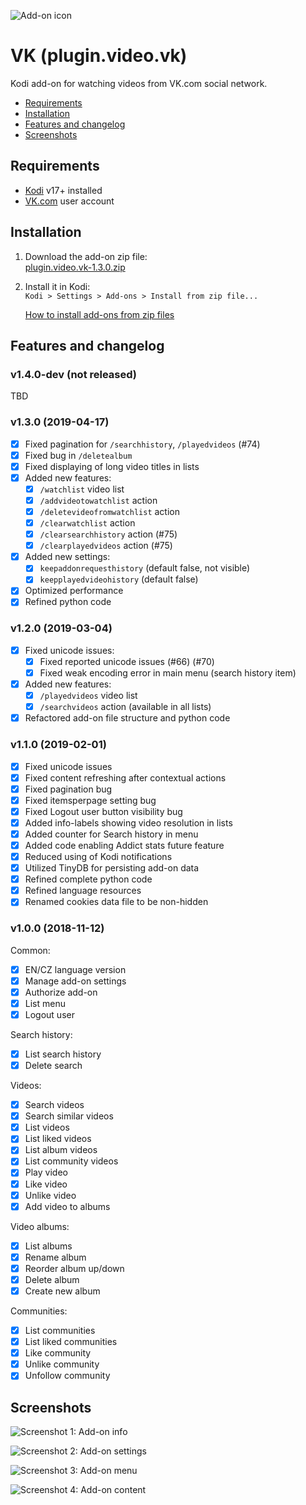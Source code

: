 ![Add-on icon](resources/icon.png)

# VK (plugin.video.vk)

Kodi add-on for watching videos from VK.com social network.

- [Requirements](#requirements)
- [Installation](#installation)
- [Features and changelog](#features-and-changelog)
- [Screenshots](#screenshots)

## Requirements

- [Kodi](https://kodi.tv) v17+ installed
- [VK.com](https://vk.com) user account

## Installation

1. Download the add-on zip file:<br>
    [plugin.video.vk-1.3.0.zip](https://github.com/tommistolercz/plugin.video.vk/releases/download/v1.3.0/plugin.video.vk-1.3.0.zip)
    
2. Install it in Kodi:<br>
    `Kodi > Settings > Add-ons > Install from zip file...`

    [How to install add-ons from zip files](https://kodi.wiki/view/HOW-TO:Install_add-ons_from_zip_files)

## Features and changelog

### v1.4.0-dev (not released)
TBD

### v1.3.0 (2019-04-17)

- [x] Fixed pagination for `/searchhistory`, `/playedvideos` (#74)
- [x] Fixed bug in `/deletealbum`
- [x] Fixed displaying of long video titles in lists
- [x] Added new features:
    - [x] `/watchlist` video list
    - [x] `/addvideotowatchlist` action
    - [x] `/deletevideofromwatchlist` action
    - [x] `/clearwatchlist` action
    - [x] `/clearsearchhistory` action (#75)
    - [x] `/clearplayedvideos` action (#75)
- [x] Added new settings:
    - [x] `keepaddonrequesthistory` (default false, not visible)
    - [x] `keepplayedvideohistory` (default false)
- [x] Optimized performance
- [x] Refined python code

### v1.2.0 (2019-03-04)

- [x] Fixed unicode issues:
    - [x] Fixed reported unicode issues (#66) (#70)
    - [x] Fixed weak encoding error in main menu (search history item)
- [x] Added new features:
    - [x] `/playedvideos` video list
    - [x] `/searchvideos` action (available in all lists)
- [x] Refactored add-on file structure and python code

### v1.1.0 (2019-02-01)

- [x] Fixed unicode issues
- [x] Fixed content refreshing after contextual actions
- [x] Fixed pagination bug
- [x] Fixed itemsperpage setting bug
- [x] Fixed Logout user button visibility bug 
- [x] Added info-labels showing video resolution in lists
- [x] Added counter for Search history in menu
- [x] Added code enabling Addict stats future feature
- [x] Reduced using of Kodi notifications
- [x] Utilized TinyDB for persisting add-on data
- [x] Refined complete python code
- [x] Refined language resources
- [x] Renamed cookies data file to be non-hidden

### v1.0.0 (2018-11-12)

Common:
- [x] EN/CZ language version
- [x] Manage add-on settings
- [x] Authorize add-on
- [x] List menu
- [x] Logout user

Search history:
- [x] List search history
- [x] Delete search

Videos:
- [x] Search videos
- [x] Search similar videos
- [x] List videos
- [x] List liked videos
- [x] List album videos
- [x] List community videos
- [x] Play video
- [x] Like video
- [x] Unlike video
- [x] Add video to albums

Video albums:
- [x] List albums
- [x] Rename album
- [x] Reorder album up/down
- [x] Delete album
- [x] Create new album

Communities:
- [x] List communities
- [x] List liked communities
- [x] Like community
- [x] Unlike community
- [x] Unfollow community

## Screenshots

![Screenshot 1: Add-on info](resources/media/screenshot1.jpg)

![Screenshot 2: Add-on settings](resources/media/screenshot2.jpg)

![Screenshot 3: Add-on menu](resources/media/screenshot3.jpg)

![Screenshot 4: Add-on content](resources/media/screenshot4.jpg)
